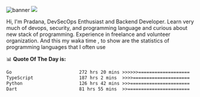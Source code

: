 ![banner](.github/banner-profile.jpeg)
<img src="https://user-images.githubusercontent.com/73097560/115834477-dbab4500-a447-11eb-908a-139a6edaec5c.gif"></p>

Hi, I'm Pradana, DevSecOps Enthusiast and Backend Developer. Learn very much of devops, security, and programming language and curious about new stack of programming. Experience in freelance and volunteer organization. And this my waka time , to show are the statistics of programming languages that I often use

📊 **Quote Of The Day is:**
<!--START_SECTION:waka-->

```txt
Go                         272 hrs 20 mins >>>>>>===================   24.84 %
TypeScript                 187 hrs 2 mins  >>>>=====================   17.06 %
Python                     126 hrs 42 mins >>>======================   11.56 %
Dart                       81 hrs 55 mins  >>=======================   07.47 %
```

<!--END_SECTION:waka-->
